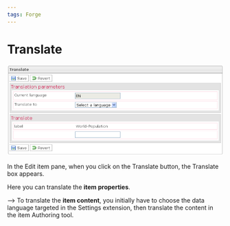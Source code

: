 ```yaml
---
tags: Forge
---
```


Translate
=========

![](resources/items-translate.png)

In the Edit item pane, when you click on the Translate button, the Translate box appears.

Here you can translate the **item properties**.

—\> To translate the **item content**, you initially have to choose the data language targeted in the Settings extension, then translate the content in the item Authoring tool.

